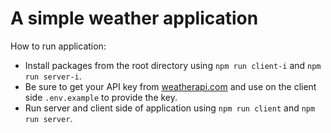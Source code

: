 # A simple weather application

How to run application:

- Install packages from the root directory using `npm run client-i` and `npm run server-i`.
- Be sure to get your API key from [weatherapi.com](https://www.weatherapi.com/) and use on the client side `.env.example` to provide the key.
- Run server and client side of application using `npm run client` and `npm run server`.
